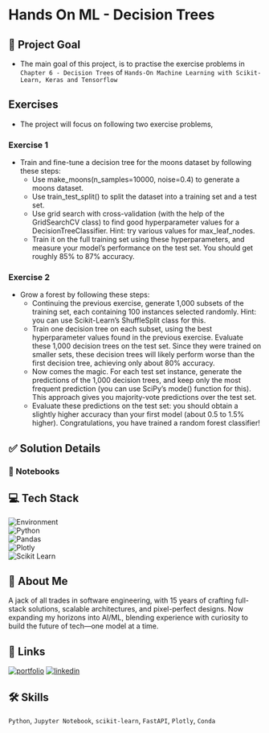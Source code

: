# Hands On ML - Decision Trees

## 🎯 Project Goal
* The main goal of this project, is to practise the exercise problems in `Chapter 6 - Decision Trees` of `Hands-On Machine Learning with Scikit-Learn, Keras and Tensorflow`

## Exercises
* The project will focus on following two exercise problems,

### Exercise 1
* Train and fine-tune a decision tree for the moons dataset by following these steps:
    * Use make_moons(n_samples=10000, noise=0.4) to generate a moons dataset.
    * Use train_test_split() to split the dataset into a training set and a test set.
    * Use grid search with cross-validation (with the help of the GridSearchCV class) to find good hyperparameter values for a DecisionTreeClassifier. Hint: try various values for max_leaf_nodes.
    * Train it on the full training set using these hyperparameters, and measure your model’s performance on the test set. You should get roughly 85% to 87% accuracy.

### Exercise 2
* Grow a forest by following these steps:
    * Continuing the previous exercise, generate 1,000 subsets of the training set, each containing 100 instances selected randomly. Hint: you can use Scikit-Learn’s ShuffleSplit class for this.
    * Train one decision tree on each subset, using the best hyperparameter values found in the previous exercise. Evaluate these 1,000 decision trees on the test set. Since they were trained on smaller sets, these decision trees will likely perform worse than the first decision tree, achieving only about 80% accuracy.
    * Now comes the magic. For each test set instance, generate the predictions of the 1,000 decision trees, and keep only the most frequent prediction (you can use SciPy’s mode() function for this). This approach gives you majority-vote predictions over the test set.
    * Evaluate these predictions on the test set: you should obtain a slightly higher accuracy than your first model (about 0.5 to 1.5% higher). Congratulations, you have trained a random forest classifier!

## ✅ Solution Details

### 📒 Notebooks

## 💻 Tech Stack

![Environment](https://img.shields.io/badge/Environment-Google_Colab-FCC624?logo=googlecolab&style=for-the-badge)  
![Python](https://img.shields.io/badge/Python-3.12.2-FFD43B?logo=Python&logoColor=blue&style=for-the-badge)  
![Pandas](https://img.shields.io/badge/Pandas-2.2.2-2C2D72?logo=Pandas&logoColor=2C2D72&style=for-the-badge)  
![Plotly](https://img.shields.io/badge/Plotly-5.24.1-239120?logo=Plotly&logoColor=239120&style=for-the-badge)  
![Scikit Learn](https://img.shields.io/badge/scikit_learn-1.5.1-F7931E?logo=scikit-learn&logoColor=F7931E&style=for-the-badge)  

## 🚀 About Me

A jack of all trades in software engineering, with 15 years of crafting full-stack solutions, scalable architectures, and pixel-perfect designs. Now expanding my horizons into AI/ML, blending experience with curiosity to build the future of tech—one model at a time.

## 🔗 Links

[![portfolio](https://img.shields.io/badge/my_portfolio-000?style=for-the-badge&logo=ko-fi&logoColor=white)](https://gaurangdave.me/)
[![linkedin](https://img.shields.io/badge/linkedin-0A66C2?style=for-the-badge&logo=linkedin&logoColor=white)](https://www.linkedin.com/in/gaurangvdave/)

## 🛠 Skills

`Python`, `Jupyter Notebook`, `scikit-learn`, `FastAPI`, `Plotly`, `Conda`